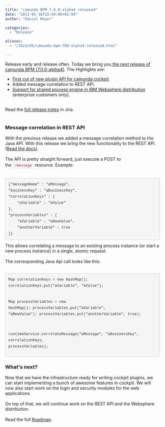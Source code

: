 ```yaml
---
title: "camunda BPM 7.0.0-alpha4 released"
date: "2013-05-16T15:49:00+02:00"
author: "Daniel Meyer"

categories:
  - "Release"

aliases:
  - "/2013/05/camunda-bpm-700-alpha4-released.html"

---
```


Release early and release often. Today we bring you<a href="http://www.camunda.org/download/"> the next release of camunda BPM (7.0.0-alpha4)</a>. The Highlights are:<br />
<ul>
<li><a href="http://camundabpm.blogspot.de/2013/05/extending-camunda-cockpit-through.html">First cut of new plugin API for camunda cockpit</a>.</li>
<li>Added message correlation to REST API.</li>
<li><a href="http://docs.camunda.org/guides/installation-guide/">Support for shared process engine in IBM Websphere distribution</a> (enterprise customers only).</li>
</ul>
<div>
<br />
Read the <a href="https://app.camunda.com/jira/secure/ReleaseNote.jspa?projectId=10230&amp;version=12890">full release notes</a> in Jira.<br />
<br /></div>
<h3>
Message correlation in REST API</h3>
<div>
With the previous release we added a message correlation method to the Java API. With this release we bring the new functionality&nbsp;to the REST API. (<a href="http://docs.camunda.org/api-references/rest/#!/message/post-message">Read the docs</a>).</div>
<div>
<br /></div>
<div>
The API is pretty straight forward, just execute a POST to the<span style="background-color: white; color: #333333; font-family: 'Helvetica Neue', Helvetica, Arial, sans-serif; font-size: 14px; line-height: 20px;">&nbsp;</span><code style="background-color: #f7f7f9; border-bottom-left-radius: 3px; border-bottom-right-radius: 3px; border-top-left-radius: 3px; border-top-right-radius: 3px; border: 1px solid rgb(225, 225, 232); color: #dd1144; font-family: Monaco, Menlo, Consolas, 'Courier New', monospace; font-size: 12px; line-height: 20px; padding: 2px 4px; white-space: nowrap;">/message</code>&nbsp;resource. Example:&nbsp;</div>
<div>
<br /></div>
<div>
<pre class="ng-scope" style="background-color: whitesmoke; border-bottom-left-radius: 4px; border-bottom-right-radius: 4px; border-top-left-radius: 4px; border-top-right-radius: 4px; border: 1px solid rgba(0, 0, 0, 0.14902); color: #333333; font-family: Monaco, Menlo, Consolas, 'Courier New', monospace; font-size: 13px; line-height: 20px; margin-bottom: 10px; padding: 9.5px; white-space: pre-wrap; word-break: break-all; word-wrap: break-word;"><code style="background-color: transparent; border-bottom-left-radius: 3px; border-bottom-right-radius: 3px; border-top-left-radius: 3px; border-top-right-radius: 3px; border: 0px; color: inherit; font-family: Monaco, Menlo, Consolas, 'Courier New', monospace; font-size: 12px; padding: 0px;">{"messageName" : "aMessage",
"businessKey" : "aBusinessKey",
"correlationKeys" : {
    "aVariable" : "aValue"
},
"processVariables" : {
    "aVariable" : "aNewValue",
    "anotherVariable" : true
}}</code></pre>
This allows correlating a message to an existing process instance (or start a new process instance) in a single, atomic request.</div>
<div>
<br /></div>
<div>
The corresponding Java Api call looks like this:</div>
<div>
<br /></div>
<div>
<pre class="ng-scope" style="background-color: whitesmoke; border-bottom-left-radius: 4px; border-bottom-right-radius: 4px; border-top-left-radius: 4px; border-top-right-radius: 4px; border: 1px solid rgba(0, 0, 0, 0.14902); color: #333333; font-family: Monaco, Menlo, Consolas, 'Courier New', monospace; font-size: 13px; line-height: 20px; margin-bottom: 10px; padding: 9.5px; white-space: pre-wrap; word-break: break-all; word-wrap: break-word;"><code style="background-color: transparent; border-bottom-left-radius: 3px; border-bottom-right-radius: 3px; border-top-left-radius: 3px; border-top-right-radius: 3px; border: 0px; color: inherit; font-family: Monaco, Menlo, Consolas, 'Courier New', monospace; font-size: 12px; padding: 0px;">Map<string object=""> correlationKeys = new HashMap<string object="">();
correlationKeys.put("aVariable", "aValue");
    
Map<string object=""> processVariables = new HashMap<string object="">();
processVariables.put("aVariable", "aNewValue");
processVariables.put("anotherVariable", true);


runtimeService.correlateMessage("aMessage", "aBusinessKey", correlationKeys, processVariables);</string></string></string></string></code></pre>
</div>
<h3>
What's next?</h3>
<div>
Now that we have the infrastructure ready for writing cockpit plugins, we can start implementing a bunch of awesome features in cockpit. We will now also start work on the login and security modules for the&nbsp;web applications.</div>
<div>
<br /></div>
<div>
On top of that, we will continue work on the REST API and the Websphere distribution.</div>
<div>
<br /></div>
<div>
Read the full <a href="http://camunda.org/roadmap/">Roadmap</a>.</div>